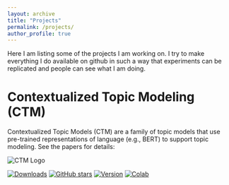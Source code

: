 ```yaml
---
layout: archive
title: "Projects"
permalink: /projects/
author_profile: true
---
```


Here I am listing some of the projects I am working on. I try to make everything I do available on github in such a way that experiments can be
replicated and people can see what I am doing.

# Contextualized Topic Modeling (CTM)

Contextualized Topic Models (CTM) are a family of topic models that use pre-trained representations of language (e.g., BERT) to support topic modeling. See the papers for details:

![CTM Logo](https://raw.githubusercontent.com/MilaNLProc/contextualized-topic-models/master/img/logo.png)

[![Downloads](https://pepy.tech/badge/contextualized-topic-models)](https://pepy.tech/badge/contextualized-topic-models)
[![GitHub stars](https://img.shields.io/github/stars/MilaNLProc/contextualized-topic-models?style=social&label=Star&maxAge=2592000)](https://GitHub.com/MilaNLProc/contextualized-topic-models/stargazers/)
[![Version](https://img.shields.io/pypi/v/contextualized_topic_models.svg)](https://pypi.python.org/pypi/contextualized_topic_models)
[![Colab](https://colab.research.google.com/assets/colab-badge.svg)](https://colab.research.google.com/drive/13YhYgJN9EjSQw5bsZYzMaaiNKQpt_SQn?usp=sharing)


